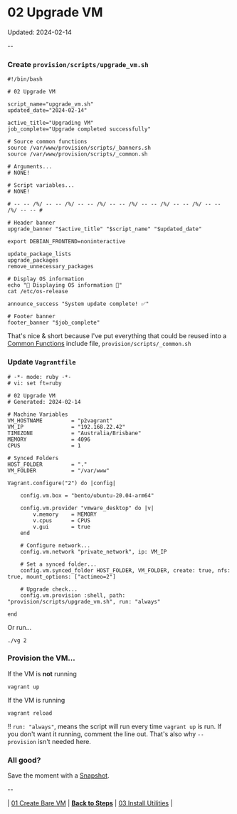 # 02 Upgrade VM

Updated: 2024-02-14

--

### Create `provision/scripts/upgrade_vm.sh`

```
#!/bin/bash

# 02 Upgrade VM

script_name="upgrade_vm.sh"
updated_date="2024-02-14"

active_title="Upgrading VM"
job_complete="Upgrade completed successfully"

# Source common functions
source /var/www/provision/scripts/_banners.sh
source /var/www/provision/scripts/_common.sh

# Arguments...
# NONE!

# Script variables...
# NONE!

# -- -- /%/ -- -- /%/ -- -- /%/ -- -- /%/ -- -- /%/ -- -- /%/ -- -- /%/ -- -- #

# Header banner
upgrade_banner "$active_title" "$script_name" "$updated_date"

export DEBIAN_FRONTEND=noninteractive

update_package_lists
upgrade_packages
remove_unnecessary_packages

# Display OS information
echo "📄 Displaying OS information 📄"
cat /etc/os-release

announce_success "System update complete! ✅"

# Footer banner
footer_banner "$job_complete"
```

That's nice & short because I've put everything that could be reused into a [Common Functions](./Common_Functions.md) include file, `provision/scripts/_common.sh`

### Update `Vagrantfile`

```
# -*- mode: ruby -*-
# vi: set ft=ruby

# 02 Upgrade VM
# Generated: 2024-02-14

# Machine Variables
VM_HOSTNAME         = "p2vagrant"
VM_IP               = "192.168.22.42"
TIMEZONE            = "Australia/Brisbane"
MEMORY              = 4096
CPUS                = 1

# Synced Folders
HOST_FOLDER         = "."
VM_FOLDER           = "/var/www"

Vagrant.configure("2") do |config|

	config.vm.box = "bento/ubuntu-20.04-arm64"

	config.vm.provider "vmware_desktop" do |v|
		v.memory    = MEMORY
		v.cpus      = CPUS
		v.gui       = true
	end

	# Configure network...
	config.vm.network "private_network", ip: VM_IP

	# Set a synced folder...
	config.vm.synced_folder HOST_FOLDER, VM_FOLDER, create: true, nfs: true, mount_options: ["actimeo=2"]

	# Upgrade check...
	config.vm.provision :shell, path: "provision/scripts/upgrade_vm.sh", run: "always"

end
```

Or run...

```
./vg 2
```

### Provision the VM...

If the VM is **not** running

```
vagrant up
```

If the VM is running

```
vagrant reload
```

‼️ `run: "always"`, means the script will run every time `vagrant up` is run. If you don't want it running, comment the line out. That's also why `--provision` isn't needed here.

### All good?

Save the moment with a [Snapshot](./Snapshots.md).

--

<!-- 02 Upgrade VM -->
| [01 Create Bare VM](./01_Create_Bare_VM.md)
| [**Back to Steps**](../README.md)
| [03 Install Utilities](./03_Install_Utilities.md)
|
